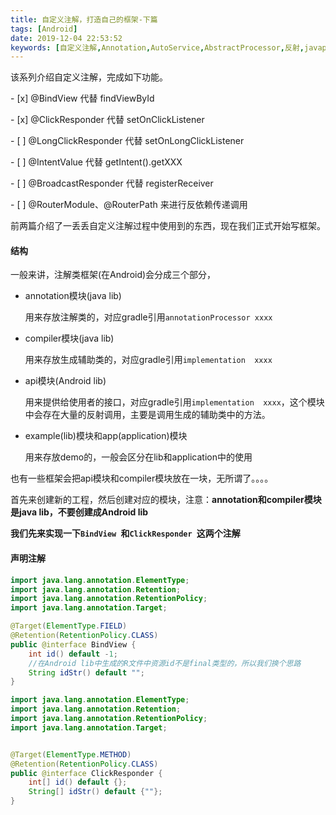 ```yaml
---
title: 自定义注解，打造自己的框架-下篇
tags: [Android]
date: 2019-12-04 22:53:52
keywords: [自定义注解,Annotation,AutoService,AbstractProcessor,反射,javapoet]
---
```




该系列介绍自定义注解，完成如下功能。

\- [x] @BindView 代替  findViewById 

\- [x] @ClickResponder 代替 setOnClickListener

\- [ ] @LongClickResponder 代替 setOnLongClickListener

\- [ ] @IntentValue 代替 getIntent().getXXX

\- [ ] @BroadcastResponder 代替 registerReceiver

\- [ ] @RouterModule、@RouterPath 来进行反依赖传递调用



前两篇介绍了一丢丢自定义注解过程中使用到的东西，现在我们正式开始写框架。

<!--more-->

#### 结构

一般来讲，注解类框架(在Android)会分成三个部分，

* annotation模块(java lib)

  用来存放注解类的，对应gradle引用`annotationProcessor xxxx`

* compiler模块(java lib)

  用来存放生成辅助类的，对应gradle引用`implementation  xxxx`

* api模块(Android lib)

  用来提供给使用者的接口，对应gradle引用`implementation  xxxx`，这个模块中会存在大量的反射调用，主要是调用生成的辅助类中的方法。

* example(lib)模块和app(application)模块

  用来存放demo的，一般会区分在lib和application中的使用

也有一些框架会把api模块和compiler模块放在一块，无所谓了。。。。

首先来创建新的工程，然后创建对应的模块，注意：**annotation和compiler模块是java lib，不要创建成Android lib**

**我们先来实现一下`BindView `和`ClickResponder `这两个注解**

####  声明注解

``` java
import java.lang.annotation.ElementType;
import java.lang.annotation.Retention;
import java.lang.annotation.RetentionPolicy;
import java.lang.annotation.Target;

@Target(ElementType.FIELD)
@Retention(RetentionPolicy.CLASS)
public @interface BindView {
    int id() default -1;
    //在Android lib中生成的R文件中资源id不是final类型的，所以我们换个思路
    String idStr() default ""; 
}

```

``` java
import java.lang.annotation.ElementType;
import java.lang.annotation.Retention;
import java.lang.annotation.RetentionPolicy;
import java.lang.annotation.Target;


@Target(ElementType.METHOD)
@Retention(RetentionPolicy.CLASS)
public @interface ClickResponder {
    int[] id() default {};
    String[] idStr() default {""};
}

```




